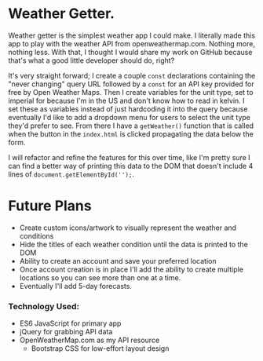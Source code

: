 # Weather Getter.

Weather getter is the simplest weather app I could make. I literally made this app to play with the weather API from openweathermap.com. Nothing more, nothing less. With that, I thought I would share my work on GitHub because that's what a good little developer should do, right?


It's very straight forward; I create a couple `const` declarations containing the "never changing" query URL followed by a `const` for an API key provided for free by Open Weather Maps. Then I create variables for the unit type, set to imperial for because I'm in the US and don't know how to read in kelvin. I set these as variables instead of just hardcoding it into the query because eventually I'd like to add a dropdown menu for users to select the unit type they'd prefer to see. From there I have a `getWeather()` function that is called when the button in the `index.html` is clicked propagating the data below the form.

I will refactor and refine the features for this over time, like I'm pretty sure I can find a better way of printing this data to the DOM that doesn't include 4 lines of `document.getElementById('');`.

# Future Plans
  - Create custom icons/artwork to visually represent the weather and conditions
  - Hide the titles of each weather condition until the data is printed to the DOM
  - Ability to create an account and save your preferred location
  - Once account creation is in place I'll add the ability to create multiple locations so you can see more than one at a time.
  - Eventually I'll add 5-day forecasts.


### Technology Used:
  - ES6 JavaScript for primary app
  - jQuery for grabbing API data
  - OpenWeatherMap.com as my API resource
	- Bootstrap CSS for low-effort layout design
